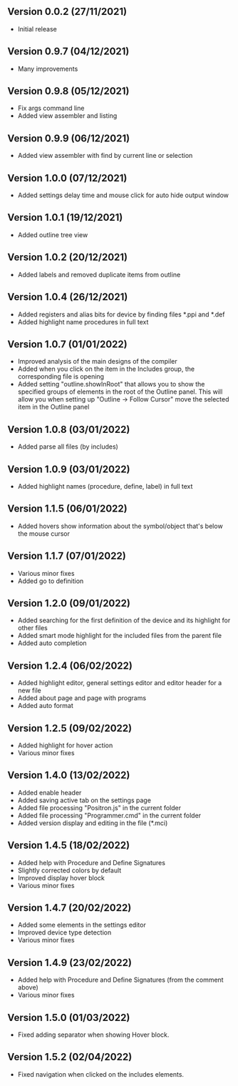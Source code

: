 
## Version 0.0.2 (27/11/2021)
- Initial release

## Version 0.9.7 (04/12/2021)
- Many improvements

## Version 0.9.8 (05/12/2021)
- Fix args command line
- Added view assembler and listing

## Version 0.9.9 (06/12/2021)
- Added view assembler with find by current line or selection

## Version 1.0.0 (07/12/2021)
- Added settings delay time and mouse click for auto hide output window

## Version 1.0.1 (19/12/2021)
- Added outline tree view

## Version 1.0.2 (20/12/2021)
- Added labels and removed duplicate items from outline

## Version 1.0.4 (26/12/2021)
- Added registers and alias bits for device by finding files *.ppi and *.def
- Added highlight name procedures in full text

## Version 1.0.7 (01/01/2022)
- Improved analysis of the main designs of the compiler
- Added when you click on the item in the Includes group, the corresponding file is opening
- Added setting "outline.showInRoot" that allows you to show the specified groups of elements 
  in the root of the Outline panel. This will allow you when setting up "Outline -> Follow Cursor" 
  move the selected item in the Outline panel
  
## Version 1.0.8 (03/01/2022)
- Added parse all files (by includes)

## Version 1.0.9 (03/01/2022)
- Added highlight names (procedure, define, label) in full text

## Version 1.1.5 (06/01/2022)
- Added hovers show information about the symbol/object that's below the mouse cursor

## Version 1.1.7 (07/01/2022)
- Various minor fixes
- Added go to definition

## Version 1.2.0 (09/01/2022)
- Added searching for the first definition of the device and its highlight for other files
- Added smart mode highlight for the included files from the parent file
- Added auto completion

## Version 1.2.4 (06/02/2022)
- Added highlight editor, general settings editor and editor header for a new file
- Added about page and page with programs
- Added auto format

## Version 1.2.5 (09/02/2022)
- Added highlight for hover action
- Various minor fixes

## Version 1.4.0 (13/02/2022)
- Added enable header
- Added saving active tab on the settings page
- Added file processing "Positron.js" in the current folder
- Added file processing "Programmer.cmd" in the current folder
- Added version display and editing in the file (*.mci)

## Version 1.4.5 (18/02/2022)
- Added help with Procedure and Define Signatures
- Slightly corrected colors by default
- Improved display hover block
- Various minor fixes

## Version 1.4.7 (20/02/2022)
- Added some elements in the settings editor
- Improved device type detection
- Various minor fixes

## Version 1.4.9 (23/02/2022)
- Added help with Procedure and Define Signatures (from the comment above)
- Various minor fixes

## Version 1.5.0 (01/03/2022)
- Fixed adding separator when showing Hover block.

## Version 1.5.2 (02/04/2022)
- Fixed navigation when clicked on the includes elements.

